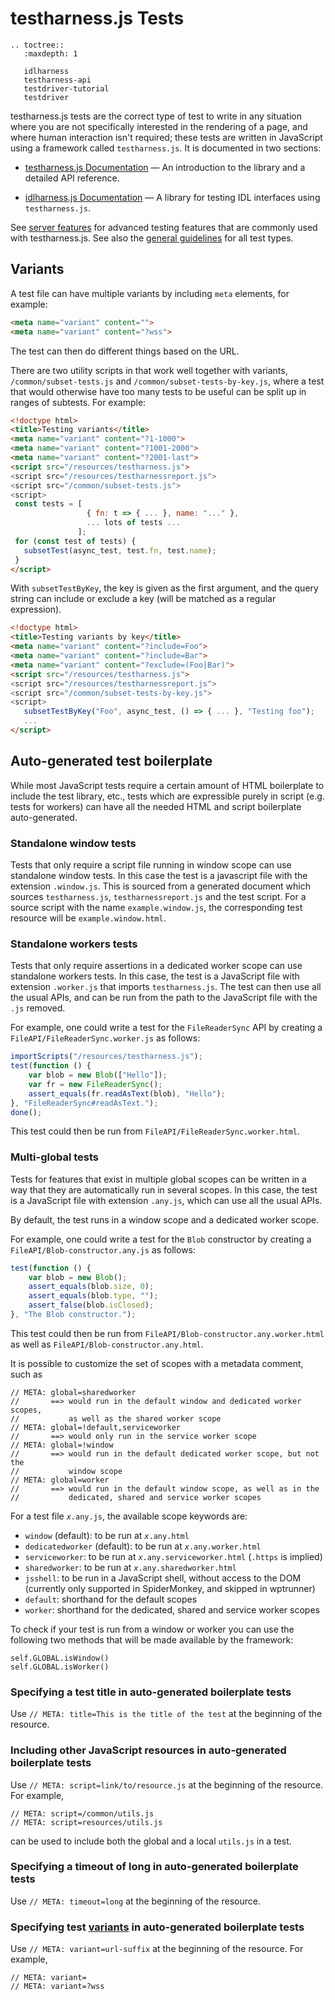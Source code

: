 # testharness.js Tests

```eval_rst
.. toctree::
   :maxdepth: 1

   idlharness
   testharness-api
   testdriver-tutorial
   testdriver
```

testharness.js tests are the correct type of test to write in any
situation where you are not specifically interested in the rendering
of a page, and where human interaction isn't required; these tests are
written in JavaScript using a framework called `testharness.js`. It is
documented in two sections:

  * [testharness.js Documentation](testharness-api) — An introduction
    to the library and a detailed API reference.

  * [idlharness.js Documentation](idlharness) — A library for testing
     IDL interfaces using `testharness.js`.

See [server features](server-features) for advanced testing features that are commonly used
with testharness.js. See also the [general guidelines](general-guidelines) for all test types.

## Variants

A test file can have multiple variants by including `meta` elements,
for example:

```html
<meta name="variant" content="">
<meta name="variant" content="?wss">
```

The test can then do different things based on the URL.

There are two utility scripts in that work well together with variants,
`/common/subset-tests.js` and `/common/subset-tests-by-key.js`, where
a test that would otherwise have too many tests to be useful can be
split up in ranges of subtests. For example:

```html
<!doctype html>
<title>Testing variants</title>
<meta name="variant" content="?1-1000">
<meta name="variant" content="?1001-2000">
<meta name="variant" content="?2001-last">
<script src="/resources/testharness.js">
<script src="/resources/testharnessreport.js">
<script src="/common/subset-tests.js">
<script>
 const tests = [
                 { fn: t => { ... }, name: "..." },
                 ... lots of tests ...
               ];
 for (const test of tests) {
   subsetTest(async_test, test.fn, test.name);
 }
</script>
```

With `subsetTestByKey`, the key is given as the first argument, and the
query string can include or exclude a key (will be matched as a regular
expression).

```html
<!doctype html>
<title>Testing variants by key</title>
<meta name="variant" content="?include=Foo">
<meta name="variant" content="?include=Bar">
<meta name="variant" content="?exclude=(Foo|Bar)">
<script src="/resources/testharness.js">
<script src="/resources/testharnessreport.js">
<script src="/common/subset-tests-by-key.js">
<script>
   subsetTestByKey("Foo", async_test, () => { ... }, "Testing foo");
   ...
</script>
```

## Auto-generated test boilerplate

While most JavaScript tests require a certain amount of HTML
boilerplate to include the test library, etc., tests which are
expressible purely in script (e.g. tests for workers) can have all the
needed HTML and script boilerplate auto-generated.

### Standalone window tests

Tests that only require a script file running in window scope can use
standalone window tests. In this case the test is a javascript file
with the extension `.window.js`. This is sourced from a generated
document which sources `testharness.js`, `testharnessreport.js` and
the test script. For a source script with the name
`example.window.js`, the corresponding test resource will be
`example.window.html`.

### Standalone workers tests

Tests that only require assertions in a dedicated worker scope can use
standalone workers tests. In this case, the test is a JavaScript file
with extension `.worker.js` that imports `testharness.js`. The test can
then use all the usual APIs, and can be run from the path to the
JavaScript file with the `.js` removed.

For example, one could write a test for the `FileReaderSync` API by
creating a `FileAPI/FileReaderSync.worker.js` as follows:

```js
importScripts("/resources/testharness.js");
test(function () {
    var blob = new Blob(["Hello"]);
    var fr = new FileReaderSync();
    assert_equals(fr.readAsText(blob), "Hello");
}, "FileReaderSync#readAsText.");
done();
```

This test could then be run from `FileAPI/FileReaderSync.worker.html`.

### Multi-global tests

Tests for features that exist in multiple global scopes can be written in a way
that they are automatically run in several scopes. In this case, the test is a
JavaScript file with extension `.any.js`, which can use all the usual APIs.

By default, the test runs in a window scope and a dedicated worker scope.

For example, one could write a test for the `Blob` constructor by
creating a `FileAPI/Blob-constructor.any.js` as follows:

```js
test(function () {
    var blob = new Blob();
    assert_equals(blob.size, 0);
    assert_equals(blob.type, "");
    assert_false(blob.isClosed);
}, "The Blob constructor.");
```

This test could then be run from `FileAPI/Blob-constructor.any.worker.html` as well
as `FileAPI/Blob-constructor.any.html`.

It is possible to customize the set of scopes with a metadata comment, such as

```
// META: global=sharedworker
//       ==> would run in the default window and dedicated worker scopes,
//           as well as the shared worker scope
// META: global=!default,serviceworker
//       ==> would only run in the service worker scope
// META: global=!window
//       ==> would run in the default dedicated worker scope, but not the
//           window scope
// META: global=worker
//       ==> would run in the default window scope, as well as in the
//           dedicated, shared and service worker scopes
```

For a test file <code><var>x</var>.any.js</code>, the available scope keywords
are:

* `window` (default): to be run at <code><var>x</var>.any.html</code>
* `dedicatedworker` (default): to be run at <code><var>x</var>.any.worker.html</code>
* `serviceworker`: to be run at <code><var>x</var>.any.serviceworker.html</code> (`.https` is implied)
* `sharedworker`: to be run at <code><var>x</var>.any.sharedworker.html</code>
* `jsshell`: to be run in a JavaScript shell, without access to the DOM
  (currently only supported in SpiderMonkey, and skipped in wptrunner)
* `default`: shorthand for the default scopes
* `worker`: shorthand for the dedicated, shared and service worker scopes

To check if your test is run from a window or worker you can use the following two methods that will
be made available by the framework:

    self.GLOBAL.isWindow()
    self.GLOBAL.isWorker()

### Specifying a test title in auto-generated boilerplate tests

Use `// META: title=This is the title of the test` at the beginning of the resource.

### Including other JavaScript resources in auto-generated boilerplate tests

Use `// META: script=link/to/resource.js` at the beginning of the resource. For example,

```
// META: script=/common/utils.js
// META: script=resources/utils.js
```

can be used to include both the global and a local `utils.js` in a test.

### Specifying a timeout of long in auto-generated boilerplate tests

Use `// META: timeout=long` at the beginning of the resource.

### Specifying test [variants](#variants) in auto-generated boilerplate tests

Use `// META: variant=url-suffix` at the beginning of the resource. For example,

```
// META: variant=
// META: variant=?wss
```
